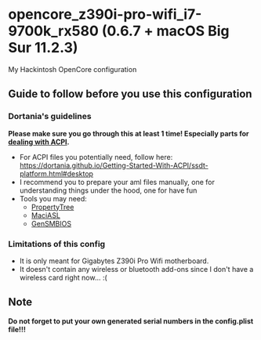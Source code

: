 # opencore_z390i-pro-wifi_i7-9700k_rx580 (0.6.7 + macOS Big Sur 11.2.3)
My Hackintosh OpenCore configuration

## Guide to follow before you use this configuration

### Dortania's guidelines

**Please make sure you go through this at least 1 time! Especially parts for [dealing with ACPI](https://dortania.github.io/Getting-Started-With-ACPI/).**

- For ACPI files you potentially need, follow here: https://dortania.github.io/Getting-Started-With-ACPI/ssdt-platform.html#desktop
- I recommend you to prepare your aml files manually, one for understanding things under the hood, one for have fun
- Tools you may need:
  - [PropertyTree](https://github.com/corpnewt/ProperTree)
  - [MaciASL](https://github.com/acidanthera/MaciASL/releases)
  - [GenSMBIOS](https://github.com/corpnewt/GenSMBIOS)
  

### Limitations of this config

- It is only meant for Gigabytes Z390i Pro Wifi motherboard.
- It doesn't contain any wireless or bluetooth add-ons since I don't have a wireless card right now... :(

## Note
**Do not forget to put your own generated serial numbers in the config.plist file!!!**
